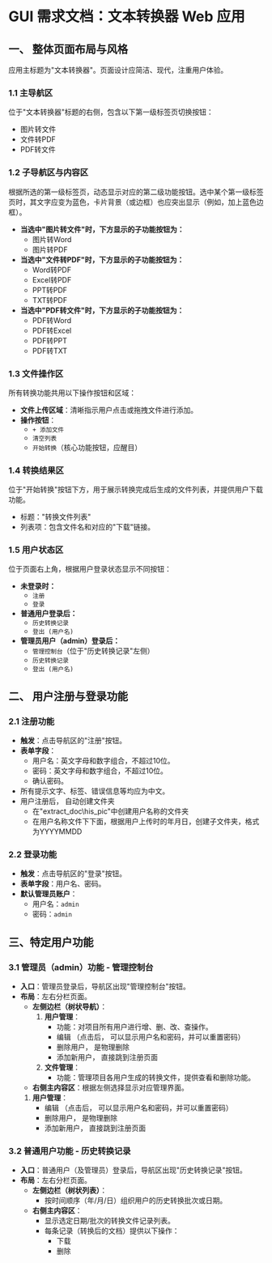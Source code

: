 # GUI 需求文档：文本转换器 Web 应用

## 一、 整体页面布局与风格

应用主标题为"文本转换器"。页面设计应简洁、现代，注重用户体验。

### 1.1 主导航区

位于"文本转换器"标题的右侧，包含以下第一级标签页切换按钮：

-   图片转文件
-   文件转PDF
-   PDF转文件

### 1.2 子导航区与内容区

根据所选的第一级标签页，动态显示对应的第二级功能按钮。选中某个第一级标签页时，其文字应变为蓝色，卡片背景（或边框）也应突出显示（例如，加上蓝色边框）。

-   **当选中"图片转文件"时，下方显示的子功能按钮为：**
    -   图片转Word
    -   图片转PDF
-   **当选中"文件转PDF"时，下方显示的子功能按钮为：**
    -   Word转PDF
    -   Excel转PDF
    -   PPT转PDF
    -   TXT转PDF
-   **当选中"PDF转文件"时，下方显示的子功能按钮为：**
    -   PDF转Word
    -   PDF转Excel
    -   PDF转PPT
    -   PDF转TXT

### 1.3 文件操作区

所有转换功能共用以下操作按钮和区域：

-   **文件上传区域**：清晰指示用户点击或拖拽文件进行添加。
-   **操作按钮**：
    -   `+ 添加文件`
    -   `清空列表`
    -   `开始转换`（核心功能按钮，应醒目）

### 1.4 转换结果区

位于"开始转换"按钮下方，用于展示转换完成后生成的文件列表，并提供用户下载功能。

-   标题："转换文件列表"
-   列表项：包含文件名和对应的"下载"链接。

### 1.5 用户状态区

位于页面右上角，根据用户登录状态显示不同按钮：

-   **未登录时：**
    -   `注册`
    -   `登录`
-   **普通用户登录后：**
    -   `历史转换记录`
    -   `登出 (用户名)`
-   **管理员用户（admin）登录后：**
    -   `管理控制台`（位于"历史转换记录"左侧）
    -   `历史转换记录`
    -   `登出 (用户名)`

## 二、 用户注册与登录功能

### 2.1 注册功能

-   **触发**：点击导航区的"注册"按钮。
-   **表单字段**：
    -   用户名：英文字母和数字组合，不超过10位。
    -   密码：英文字母和数字组合，不超过10位。
    -   确认密码。
-   所有提示文字、标签、错误信息等均应为中文。
-   用户注册后， 自动创建文件夹
      - 在"extract_doc\his_pic\"中创建用户名称的文件夹
      - 在用户名称文件下下面，根据用户上传时的年月日，创建子文件夹，格式为YYYYMMDD

### 2.2 登录功能

-   **触发**：点击导航区的"登录"按钮。
-   **表单字段**：用户名、密码。
-   **默认管理员账户**：
    -   用户名：`admin`
    -   密码：`admin`


## 三、特定用户功能

### 3.1 管理员（admin）功能 - 管理控制台

-   **入口**：管理员登录后，导航区出现"管理控制台"按钮。
-   **布局**：左右分栏页面。
    -   **左侧边栏（树状导航）**：
        1.  **用户管理**：
            -   功能：对项目所有用户进行增、删、改、查操作。         
            -   编辑 （点击后， 可以显示用户名和密码，并可以重置密码）
            -   删除用户， 是物理删除
            -   添加新用户， 直接跳到注册页面
        2.  **文件管理**：
            -   功能：管理项目各用户生成的转换文件，提供查看和删除功能。
    -   **右侧主内容区**：根据左侧选择显示对应管理界面。
       1.  **用户管理**：            
            -   编辑 （点击后， 可以显示用户名和密码，并可以重置密码）
            -   删除用户， 是物理删除
            -   添加新用户， 直接跳到注册页面

### 3.2 普通用户功能 - 历史转换记录

-   **入口**：普通用户（及管理员）登录后，导航区出现"历史转换记录"按钮。
-   **布局**：左右分栏页面。
    -   **左侧边栏（树状列表）**：
        -   按时间顺序（年/月/日）组织用户的历史转换批次或日期。
    -   **右侧主内容区**：
        -   显示选定日期/批次的转换文件记录列表。
        -   每条记录（转换后的文档）提供以下操作：
            -   下载
            -   删除



